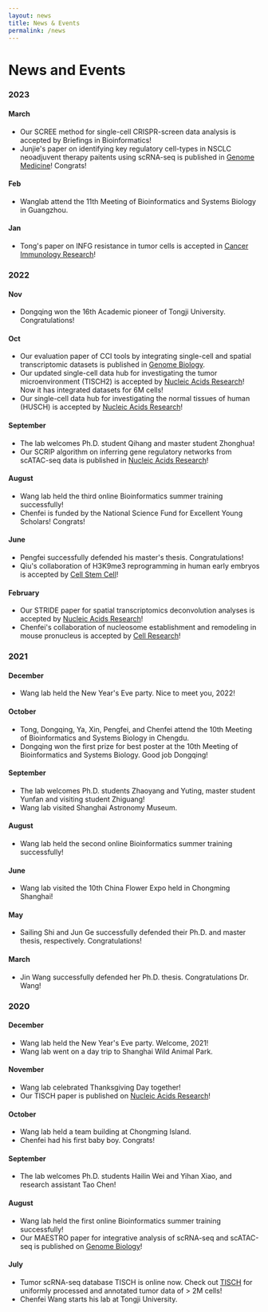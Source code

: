 ```yaml
---
layout: news
title: News & Events
permalink: /news
---
```


# News and Events

### 2023

#### March
- Our SCREE method for single-cell CRISPR-screen data analysis is accepted by Briefings in Bioinformatics!
- Junjie's paper on identifying key regulatory cell-types in NSCLC neoadjuvent therapy paitents using scRNA-seq is published in [Genome Medicine](https://link.springer.com/article/10.1186/s13073-023-01164-9)! Congrats! 

#### Feb
- Wanglab attend the 11th Meeting of Bioinformatics and Systems Biology in Guangzhou.

#### Jan
- Tong's paper on INFG resistance in tumor cells is accepted in [Cancer Immunology Research](https://aacrjournals.org/cancerimmunolres/article-abstract/doi/10.1158/2326-6066.CIR-22-0056/714871/Cancer-Cell-Resistance-to-IFN-Can-Occur-via)! 

### 2022

#### Nov
- Dongqing won the 16th Academic pioneer of Tongji University. Congratulations!

#### Oct
- Our evaluation paper of CCI tools by integrating single-cell and spatial transcriptomic datasets is published in [Genome Biology](https://genomebiology.biomedcentral.com/articles/10.1186/s13059-022-02783-y).
- Our updated single-cell data hub for investigating the tumor microenvironment (TISCH2) is accepted by [Nucleic Acids Research](https://academic.oup.com/nar/advance-article/doi/10.1093/nar/gkac959/6793806?login=false)! Now it has integrated datasets for 6M cells!
- Our single-cell data hub for investigating the normal tissues of human (HUSCH) is accepted by [Nucleic Acids Research](https://academic.oup.com/nar/advance-article/doi/10.1093/nar/gkac1001/6786201?login=false)!

#### September
- The lab welcomes Ph.D. student Qihang and master student Zhonghua!
- Our SCRIP algorithm on inferring gene regulatory networks from scATAC-seq data is published in [Nucleic Acids Research](https://academic.oup.com/nar/advance-article/doi/10.1093/nar/gkac819/6717821?login=false)!

#### August 
- Wang lab held the third online Bioinformatics summer training successfully!
- Chenfei is funded by the National Science Fund for Excellent Young Scholars! Congrats!

#### June
- Pengfei successfully defended his master's thesis. Congratulations!
- Qiu's collaboration of H3K9me3 reprogramming in human early embryos is accepted by [Cell Stem Cell](https://www.sciencedirect.com/science/article/abs/pii/S1934590922002508)!

#### February
- Our STRIDE paper for spatial transcriptomics deconvolution analyses is accepted by [Nucleic Acids Research](https://academic.oup.com/nar/article/50/7/e42/6543547)!
- Chenfei's collaboration of nucleosome establishment and remodeling in mouse pronucleus is accepted by [Cell Research](https://www.nature.com/articles/s41422-022-00652-8)!

### 2021

#### December
- Wang lab held the New Year's Eve party. Nice to meet you, 2022!

#### October
- Tong, Dongqing, Ya, Xin, Pengfei, and Chenfei attend the 10th Meeting of Bioinformatics and Systems Biology in Chengdu.
- Dongqing won the first prize for best poster at the 10th Meeting of Bioinformatics and Systems Biology. Good job Dongqing!

#### September
- The lab welcomes Ph.D. students Zhaoyang and Yuting, master student Yunfan and visiting student Zhiguang!
- Wang lab visited Shanghai Astronomy Museum.

#### August
- Wang lab held the second online Bioinformatics summer training successfully!

#### June
- Wang lab visited the 10th China Flower Expo held in Chongming Shanghai!

#### May
- Sailing Shi and Jun Ge successfully defended their Ph.D. and master thesis, respectively. Congratulations!

#### March
- Jin Wang successfully defended her Ph.D. thesis. Congratulations Dr. Wang!

### 2020

#### December
- Wang lab held the New Year's Eve party. Welcome, 2021!
- Wang lab went on a day trip to Shanghai Wild Animal Park.

#### November
- Wang lab celebrated Thanksgiving Day together!
- Our TISCH paper is published on [Nucleic Acids Research](https://academic.oup.com/nar/advance-article/doi/10.1093/nar/gkaa1020/5976978)!

#### October
- Wang lab held a team building at Chongming Island.
- Chenfei had his first baby boy. Congrats!

#### September
- The lab welcomes Ph.D. students Hailin Wei and Yihan Xiao, and research assistant Tao Chen!

#### August
- Wang lab held the first online Bioinformatics summer training successfully!
- Our MAESTRO paper for integrative analysis of scRNA-seq and scATAC-seq is published on [Genome Biology](https://genomebiology.biomedcentral.com/articles/10.1186/s13059-020-02116-x)!

#### July
- Tumor scRNA-seq database TISCH is online now. Check out [TISCH](http://tisch.comp-genomics.org/) for uniformly processed and annotated tumor data of > 2M cells! 
- Chenfei Wang starts his lab at Tongji University.
